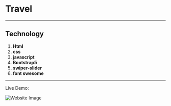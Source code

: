 # Travel

---
## Technology
1. **Html**
2. **css**
3. **javascript**
4. **Bootstrap5**
5. **swiper-slider**
6. **font swesome**
---

Live Demo:

![Website Image](/images/website.png)

